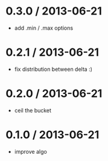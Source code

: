 
0.3.0 / 2013-06-21 
==================

 * add .min / .max options

0.2.1 / 2013-06-21 
==================

 * fix distribution between delta :)

0.2.0 / 2013-06-21 
==================

 * ceil the bucket

0.1.0 / 2013-06-21 
==================

 * improve algo
